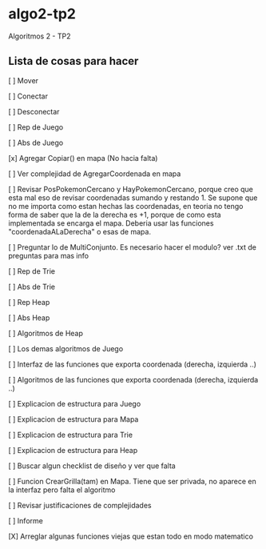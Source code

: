 # algo2-tp2
Algoritmos 2 - TP2

## Lista de cosas para hacer

[ ] Mover

[ ] Conectar

[ ] Desconectar

[ ] Rep de Juego

[ ] Abs de Juego

[x] Agregar Copiar() en mapa  (No hacia falta)

[ ] Ver complejidad de AgregarCoordenada en mapa

[ ] Revisar PosPokemonCercano y HayPokemonCercano, porque creo que esta mal eso de revisar coordenadas sumando y restando 1.
Se supone que no me importa como estan hechas las coordenadas, en teoria no tengo forma de saber que la de la derecha es +1,
porque de como esta implementada se encarga el mapa. Deberia usar las funciones "coordenadaALaDerecha" o esas de mapa.

[ ] Preguntar lo de MultiConjunto. Es necesario hacer el modulo? ver .txt de preguntas para mas info

[ ] Rep de Trie

[ ] Abs de Trie

[ ] Rep Heap

[ ] Abs Heap

[ ] Algoritmos de Heap

[ ] Los demas algoritmos de Juego

[ ] Interfaz de las funciones que exporta coordenada (derecha, izquierda ..)

[ ] Algoritmos de las funciones que exporta coordenada (derecha, izquierda ..)

[ ] Explicacion de estructura para Juego

[ ] Explicacion de estructura para Mapa

[ ] Explicacion de estructura para Trie

[ ] Explicacion de estructura para Heap

[ ] Buscar algun checklist de diseño y ver que falta

[ ] Funcion CrearGrilla(tam) en Mapa. Tiene que ser privada, no aparece en la interfaz pero falta el algoritmo

[ ] Revisar justificaciones de complejidades

[ ] Informe

[X] Arreglar algunas funciones viejas que estan todo en modo matematico
